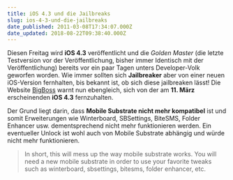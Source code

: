 ```yaml
---
title: iOS 4.3 und die Jailbreaks
slug: ios-4-3-und-die-jailbreaks
date_published: 2011-03-08T17:34:07.000Z
date_updated: 2018-08-22T09:38:40.000Z
---
```


Diesen Freitag wird **iOS 4.3** veröffentlicht und die *Golden Master* (die letzte Testversion vor der Veröffentlichung, bisher immer Identisch mit der Veröffentlichung) bereits vor ein paar Tagen unters Developer-Volk geworfen worden. Wie immer sollten sich **Jailbreaker** aber von einer neuen iOS-Version fernhalten, bis bekannt ist, ob sich diese jailbreaken lässt! Die Website [BigBoss](http://thebigboss.org/2011/03/06/4-3-due-march-11-hold-off) warnt nun ebengleich, sich von der am **11. März** erscheinenden **iOS 4.3** fernzuhalten.

Der Grund liegt darin, dass **Mobile Substrate nicht mehr kompatibel** ist und somit Erweiterungen wie Winterboard, SBSettings, BiteSMS,  Folder Enhancer usw. dementsprechend nicht mehr funktionieren werden.  Ein eventueller Unlock ist wohl auch von Mobile Substrate abhängig und würde nicht mehr funktionieren.

> In short, this will mess up  the way mobile substrate works. You will need a new mobile substrate in  order to use your favorite tweaks such as winterboard, sbsettings,  bitesms, folder enhancer, etc.
